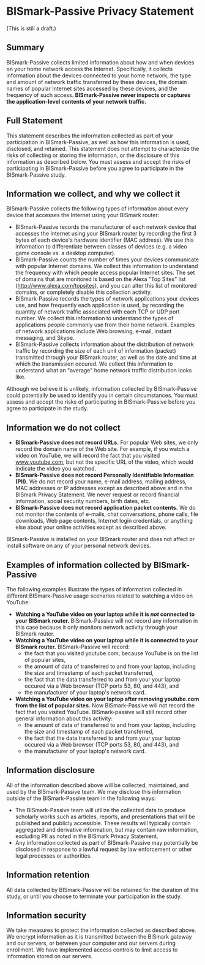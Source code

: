 BISmark-Passive Privacy Statement
=================================

(This is still a draft.)

Summary
-------

BISmark-Passive collects limited information about how and when devices on your
home network access the Internet. Specifically, it collects information about
the devices connected to your home network, the type and amount of network
traffic transferred by these devices, the domain names of popular Internet sites
accessed by these devices, and the frequency of such access.  **BISmark-Passive
never inspects or captures the application-level contents of your network traffic.**

Full Statement
--------------

This statement describes the information collected as part of your participation
in BISmark-Passive, as well as how this information is used, disclosed, and
retained. This statement does not attempt to characterize the risks of
collecting or storing the information, or the disclosure of this information as
described below. You must assess and accept the risks of participating in
BISmark-Passive before you agree to participate in the BISmark-Passive study.

Information we collect, and why we collect it
---------------------------------------------

BISmark-Passive collects the following types of information about every device
that accesses the Internet using your BISmark router:

- BISmark-Passive records the manufacturer of each network device that accesses
  the Internet using your BISmark router by recording the first 3 bytes of each
  device's hardware identifier (MAC address). We use this information to
  differentiate between classes of devices (e.g. a video game console vs. a
  desktop computer).
- BISmark-Passive counts the number of times your devices communicate with
  popular Internet domains. We collect this information to understand the
  frequency with which people access popular Internet sites. The set of domains
  that are monitored is based on the Alexa "Top Sites" list
  (http://www.alexa.com/topsites), and you can alter this list of monitored
  domains, or completely disable this collection activity.
- BISmark-Passive records the types of network applications your devices use,
  and how frequently each application is used, by recording the quantity of
  network traffic associated with each TCP or UDP port number. We collect this
  information to understand the types of applications people commonly use from
  their home network. Examples of network applications include Web browsing,
  e-mail, instant messaging, and Skype.
- BISmark-Passive collects information about the distribution of network traffic
  by recording the size of each unit of information (packet) transmitted through
  your BISmark router, as well as the date and time at which the transmission
  occured. We collect this information to understand what an "average" home
  network traffic distribution looks like.

Although we believe it is unlikely, information collected by BISmark-Passive
could potentially be used to identify you in certain circumstances. You must
assess and accept the risks of participating in BISmark-Passive before you agree
to participate in the study.

Information we do not collect
-----------------------------

- **BISmark-Passive does not record URLs.** For popular Web sites, we only
  record the domain name of the Web site. For example, if you watch a video on
  YouTube, we will record the fact that you visited www.youtube.com, but not the
  specific URL of the video, which would indicate the video you watched.
- **BISmark-Passive does not record Personally Identifiable Information (PII).**
  We do not record your name, e-mail address, mailing address, MAC addresses or
  IP addresses except as described above and in the BISmark Privacy Statement.
  We never request or record financial information, social security numbers,
  birth dates, etc.
- **BISmark-Passive does not record application packet contents.** We do not
  monitor the contents of e-mails, chat conversations, phone calls, file
  downloads, Web page contents, Internet login credentials, or anything else
  about your online activities except as described above.

BISmark-Passive is installed on your BISmark router and does not affect or
install software on any of your personal network devices.

Examples of information collected by BISmark-Passive
----------------------------------------------------

The following examples illustrate the types of information collected in
different BISmark-Passive usage scenarios related to watching a video on
YouTube:

- **Watching a YouTube video on your laptop while it is *not* connected to your
  BISmark router.** BISmark-Passive will not record any information in this case
  because it only monitors network activity through your BISmark router.
- **Watching a YouTube video on your laptop while it is connected to your
  BISmark router.** BISmark-Passive will record:
    - the fact that you visited youtube.com, because YouTube is on the list of
      popular sites,
    - the amount of data of transferred to and from your laptop, including the
      size and timestamp of each packet transferred,
    - the fact that the data transferred to and from your your laptop occured
      via a Web browser (TCP ports 53, 80, and 443), and
    - the manufacturer of your laptop's network card.
- **Watching a YouTube video on your laptop after removing youtube.com from the
  list of popular sites.** Now BISmark-Passive will not record the fact that you
  visited YouTube. BISmark-passive will still record other general information
  about this activity:
    - the amount of data of transferred to and from your laptop, including the
      size and timestamp of each packet transferred,
    - the fact that the data transferred to and from your your laptop occured
      via a Web browser (TCP ports 53, 80, and 443), and
    - the manufacturer of your laptop's network card.

Information disclosure
----------------------

All of the information described above will be collected, maintained, and used
by the BISmark-Passive team. We may disclose this information outside of the
BISmark-Passive team in the following ways:
- The BISmark-Passive team will utilize the collected data to produce scholarly
  works such as articles, reports, and presentations that will be published and
  publicly accessible. These results will typically contain aggregated and
  derivative information, but may contain raw information, excluding PII as
  noted in the BISmark Privacy Statement.
- Any information collected as part of BISmark-Passive may potentially be
  disclosed in response to a lawful request by law enforcement or other legal
  processes or authorities.

Information retention
---------------------

All data collected by BISmark-Passive will be retained for the duration of the
study, or until you choose to terminate your participation in the study.

Information security
--------------------

We take measures to protect the information collected as described above. We
encrypt information as it is transmitted between the BISmark gateway and our
servers, or between your computer and our servers during enrollment. We have
implemented access controls to limit access to information stored on our
servers.
